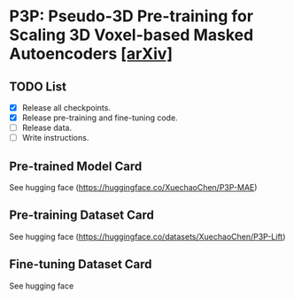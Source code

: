 # P3P: Pseudo-3D Pre-training for Scaling 3D Voxel-based Masked Autoencoders [[arXiv]](https://arxiv.org/pdf/2408.10007)

## TODO List
- [x] Release all checkpoints.
- [x] Release pre-training and fine-tuning code.
- [ ] Release data.
- [ ] Write instructions.

## Pre-trained Model Card
See hugging face (https://huggingface.co/XuechaoChen/P3P-MAE)

## Pre-training Dataset Card
See hugging face (https://huggingface.co/datasets/XuechaoChen/P3P-Lift)

## Fine-tuning Dataset Card
See hugging face 
